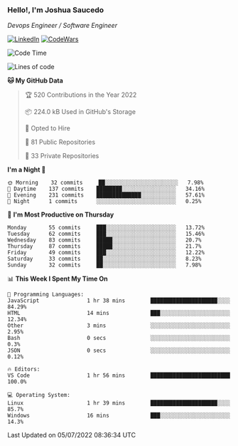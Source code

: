 ### Hello!, I'm Joshua Saucedo
*Devops Engineer / Software Engineer*  

[![LinkedIn](https://img.shields.io/badge/LinkedIn-0073b1?logo=linkedin&style=flat-square&logoColor=white)](https://www.linkedin.com/in/joshua-nathanael-saucedo-uriarte-bb0336169/)
[![CodeWars](https://www.codewars.com/users/joshuansu0897/badges/micro)](https://www.codewars.com/users/joshuansu0897)

<!--START_SECTION:waka-->
![Code Time](http://img.shields.io/badge/Code%20Time-0%20secs-blue)

![Lines of code](https://img.shields.io/badge/From%20Hello%20World%20I%27ve%20Written-2%20Million%20lines%20of%20code-blue)

**🐱 My GitHub Data** 

> 🏆 520 Contributions in the Year 2022
 > 
> 📦 224.0 kB Used in GitHub's Storage 
 > 
> 💼 Opted to Hire
 > 
> 📜 81 Public Repositories 
 > 
> 🔑 33 Private Repositories  
 > 
**I'm a Night 🦉** 

```text
🌞 Morning    32 commits     ██░░░░░░░░░░░░░░░░░░░░░░░   7.98% 
🌆 Daytime    137 commits    ████████░░░░░░░░░░░░░░░░░   34.16% 
🌃 Evening    231 commits    ██████████████░░░░░░░░░░░   57.61% 
🌙 Night      1 commits      ░░░░░░░░░░░░░░░░░░░░░░░░░   0.25%

```
📅 **I'm Most Productive on Thursday** 

```text
Monday       55 commits     ███░░░░░░░░░░░░░░░░░░░░░░   13.72% 
Tuesday      62 commits     ███░░░░░░░░░░░░░░░░░░░░░░   15.46% 
Wednesday    83 commits     █████░░░░░░░░░░░░░░░░░░░░   20.7% 
Thursday     87 commits     █████░░░░░░░░░░░░░░░░░░░░   21.7% 
Friday       49 commits     ███░░░░░░░░░░░░░░░░░░░░░░   12.22% 
Saturday     33 commits     ██░░░░░░░░░░░░░░░░░░░░░░░   8.23% 
Sunday       32 commits     ██░░░░░░░░░░░░░░░░░░░░░░░   7.98%

```


📊 **This Week I Spent My Time On** 

```text
💬 Programming Languages: 
JavaScript               1 hr 38 mins        █████████████████████░░░░   84.29% 
HTML                     14 mins             ███░░░░░░░░░░░░░░░░░░░░░░   12.34% 
Other                    3 mins              ░░░░░░░░░░░░░░░░░░░░░░░░░   2.95% 
Bash                     0 secs              ░░░░░░░░░░░░░░░░░░░░░░░░░   0.3% 
JSON                     0 secs              ░░░░░░░░░░░░░░░░░░░░░░░░░   0.12%

🔥 Editors: 
VS Code                  1 hr 56 mins        █████████████████████████   100.0%

💻 Operating System: 
Linux                    1 hr 39 mins        █████████████████████░░░░   85.7% 
Windows                  16 mins             ███░░░░░░░░░░░░░░░░░░░░░░   14.3%

```


 Last Updated on 05/07/2022 08:36:34 UTC
<!--END_SECTION:waka-->
